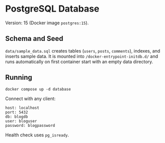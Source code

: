 # PostgreSQL Database

Version: 15 (Docker image `postgres:15`).

## Schema and Seed

`data/sample_data.sql` creates tables (`users`, `posts`, `comments`), indexes, and inserts sample data. It is mounted into `/docker-entrypoint-initdb.d/` and runs automatically on first container start with an empty data directory.

## Running

`docker compose up -d database`

Connect with any client:

```
host: localhost
port: 5432
db: blogdb
user: bloguser
password: blogpassword
```

Health check uses `pg_isready`.


